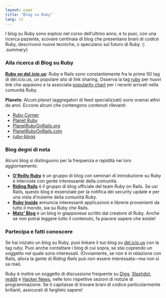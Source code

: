 ```yaml
---
layout: page
title: "Blog su Ruby"
lang: it
---
```


I blog su Ruby sono esplosi nel corso dell’ultimo anno, e tu puoi, con
una ricerca paziente, scovare centinaia di blog che presentano brani di
codice Ruby, descrivono nuove tecniche, o speculano sul futuro di Ruby.
{: .summary}

### Alla ricerca di Blog su Ruby

[**Ruby on del.icio.us**][1]\: Ruby e Rails sono constantemente fra le
prime 50 tag di del.icio.us, un popolare sito di link sharing. Osserva
la tag [ruby][1] per nuovi link che appaiono e la associata [popularity
chart][2] per i recenti arrivati nella comunità Ruby.

**Planets**\: Alcuni *planet* (aggregatori di feed specializzati) sono
oramai attivi da anni. Eccone alcuni che contengono contenuti rilevanti:

* [Ruby Corner][4]
* [Planet Ruby][5]
* [PlanetRubyOnRails.org][6]
* [PlanetRubyOnRails.com][7]
* [ruby-blogs][8]

### Blog degni di nota

Alcuni blog si distinguono per la frequenza e rapidità nei loro
aggiornamento.

* [**O’Reilly Ruby**][9] è un gruppo di blog con seminari di
  introduzione su Ruby e interviste con gente interessante della
  comunità.
* [**Riding Rails**][10] è il gruppo di blog ufficiale del team Ruby on
  Rails. Se usi Rails, questo blog è essenziale per la notifica dei
  security update e per una vista d’insieme della comunità Ruby.
* [**Ruby Inside**][11] annuncia interessanti applicazioni e librerie
  provenienti da tutto il mondo, sia su Ruby che Rails.
* [**Matz’ Blog**][12] è un blog in giapponese scritto dal creatore di
  Ruby. Anche se non potrai leggere tutto il contenuto, fa piacere
  sapere che esiste!

### Partecipa e fatti conoscere

Se hai iniziato un blog su Ruby, puoi linkare il tuo blog su
[del.icio.us][13] con la tag *ruby*. Puoi anche contattare i blog di cui
sopra, se stai coprendo un soggetto nel quale sono interessati.
(Ovviamente, se non è in relazione con Rails, allora la gente di *Riding
Rails* può non essere interessata—ma non si sa mai).

Ruby è inoltre un soggetto di discussione frequente su [Digg][14],
[Slashdot][15], [reddit][16] e [Hacker News][17], nelle loro rispettive
sezioni di notizie di programmazione. Se ti capitasse di trovare brani
di codice particolarmente brillanti, assicurati di farglielo sapere!



[1]: http://del.icio.us/tag/ruby
[2]: http://del.icio.us/popular/ruby
[4]: http://rubycorner.com
[5]: http://planetruby.0x42.net/
[6]: http://www.planetrubyonrails.org/
[7]: http://www.planetrubyonrails.com/
[8]: http://ruby-blogs.com/
[9]: http://oreillynet.com/ruby/
[10]: http://weblog.rubyonrails.org/
[11]: http://www.rubyinside.com/
[12]: http://www.rubyist.net/~matz/
[13]: http://del.icio.us
[14]: http://digg.com/programming
[15]: http://developers.slashdot.org/
[16]: http://www.reddit.com/r/ruby
[17]: http://news.ycombinator.com/
